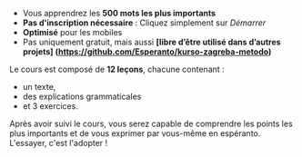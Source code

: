 - Vous apprendrez les **500 mots les plus importants**
- **Pas d'inscription nécessaire** : Cliquez simplement sur *Démarrer*
- **Optimisé** pour les mobiles
- Pas uniquement gratuit, mais aussi **[libre d’être utilisé dans d’autres projets] (https://github.com/Esperanto/kurso-zagreba-metodo)**

Le cours est composé de **12 leçons**, chacune contenant :

- un texte,
- des explications grammaticales
- et 3 exercices.

Après avoir suivi le cours, vous serez capable de comprendre les points les plus importants et de vous exprimer par vous-même en espéranto. L'essayer, c'est l'adopter !
